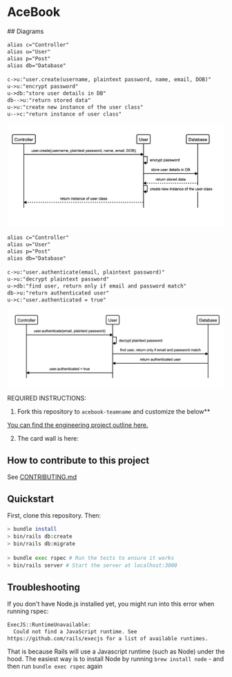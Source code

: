 # AceBook



## Diagrams

```
alias c="Controller"
alias u="User"
alias p="Post"
alias db="Database"

c->u:"user.create(username, plaintext password, name, email, DOB)"
u->u:"encrypt password"
u->db:"store user details in DB"
db-->u:"return stored data"
u->u:"create new instance of the user class"
u-->c:"return instance of user class"
```

![Signup](app/assets/images/sign_up_seq_diagram.png)

```
alias c="Controller"
alias u="User"
alias p="Post"
alias db="Database"

c->u:"user.authenticate(email, plaintext password)"
u->u:"decrypt plaintext password"
u->db:"find user, return only if email and password match"
db->u:"return authenticated user"
u->c:"user.authenticated = true"
```

![Signin](app/assets/images/sign_in_seq_diagram.png)

REQUIRED INSTRUCTIONS:

1. Fork this repository to `acebook-teamname` and customize
the below**

[You can find the engineering project outline here.](https://github.com/makersacademy/course/tree/master/engineering_projects/rails)

2. The card wall is here: <please update>

## How to contribute to this project
See [CONTRIBUTING.md](CONTRIBUTING.md)

## Quickstart

First, clone this repository. Then:

```bash
> bundle install
> bin/rails db:create
> bin/rails db:migrate

> bundle exec rspec # Run the tests to ensure it works
> bin/rails server # Start the server at localhost:3000
```

## Troubleshooting

If you don't have Node.js installed yet, you might run into this error when running rspec:
```
ExecJS::RuntimeUnavailable:
  Could not find a JavaScript runtime. See https://github.com/rails/execjs for a list of available runtimes.
 ```
That is because Rails will use a Javascript runtime (such as Node) under the hood. The easiest way is to install Node by running `brew install node` - 
and then run `bundle exec rspec` again
